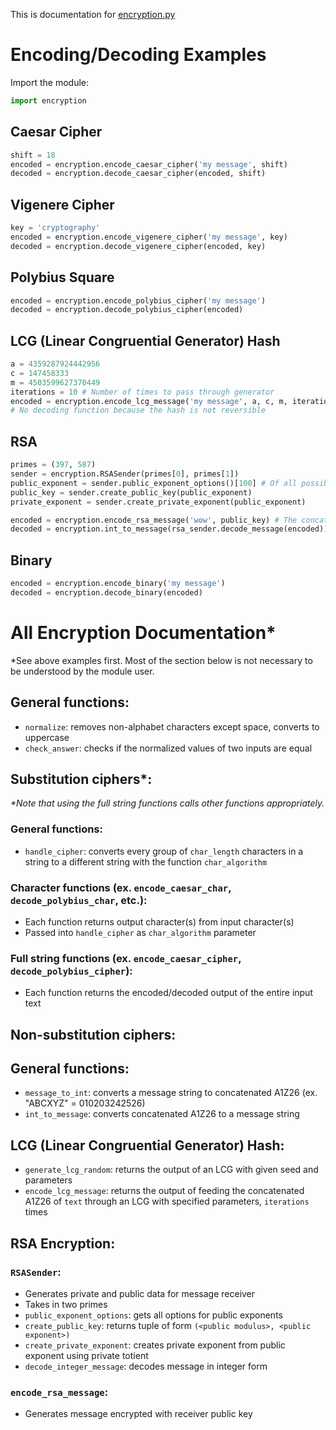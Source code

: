 This is documentation for [encryption.py](/encryption.py)

# Encoding/Decoding Examples
Import the module:
``` python
import encryption
```

## Caesar Cipher
``` python
shift = 18
encoded = encryption.encode_caesar_cipher('my message', shift)
decoded = encryption.decode_caesar_cipher(encoded, shift)
```

## Vigenere Cipher
``` python
key = 'cryptography'
encoded = encryption.encode_vigenere_cipher('my message', key)
decoded = encryption.decode_vigenere_cipher(encoded, key)
```

## Polybius Square
``` python
encoded = encryption.encode_polybius_cipher('my message')
decoded = encryption.decode_polybius_cipher(encoded)
```

## LCG (Linear Congruential Generator) Hash
``` python
a = 4359287924442956
c = 147458333
m = 4503599627370449
iterations = 10 # Number of times to pass through generator
encoded = encryption.encode_lcg_message('my message', a, c, m, iterations)
# No decoding function because the hash is not reversible
```

## RSA
``` python
primes = (397, 587)
sender = encryption.RSASender(primes[0], primes[1])
public_exponent = sender.public_exponent_options()[100] # Of all possible public exponents, use the one at index 100 when sorted from least to greatest
public_key = sender.create_public_key(public_exponent)
private_exponent = sender.create_private_exponent(public_exponent)

encoded = encryption.encode_rsa_message('wow', public_key) # The concatenated A1Z26 form of the input must be less than the public modulus (public_key[0])
decoded = encryption.int_to_message(rsa_sender.decode_message(encoded))
```

## Binary
``` python
encoded = encryption.encode_binary('my message')
decoded = encryption.decode_binary(encoded)
```


# All Encryption Documentation*
*See above examples first. Most of the section below is not necessary to be understood by the module user.

## General functions:
* `normalize`: removes non-alphabet characters except space, converts to uppercase
* `check_answer`: checks if the normalized values of two inputs are equal

## Substitution ciphers*:
_*Note that using the full string functions calls other functions appropriately._

### General functions:
* `handle_cipher`: converts every group of `char_length` characters in a string to a different string with the function `char_algorithm`

### Character functions (ex. `encode_caesar_char`, `decode_polybius_char`, etc.):
* Each function returns output character(s) from input character(s)
* Passed into `handle_cipher` as `char_algorithm` parameter

### Full string functions (ex. `encode_caesar_cipher`, `decode_polybius_cipher`):
* Each function returns the encoded/decoded output of the entire input text

## Non-substitution ciphers:
## General functions:
* `message_to_int`: converts a message string to concatenated A1Z26 (ex. "ABCXYZ" = 010203242526)
* `int_to_message`: converts concatenated A1Z26 to a message string

## LCG (Linear Congruential Generator) Hash:
* `generate_lcg_random`: returns the output of an LCG with given seed and parameters
* `encode_lcg_message`: returns the output of feeding the concatenated A1Z26 of `text` through an LCG with specified parameters, `iterations` times

## RSA Encryption:
### `RSASender`:
* Generates private and public data for message receiver
* Takes in two primes
* `public_exponent_options`: gets all options for public exponents
* `create_public_key`: returns tuple of form `(<public modulus>, <public exponent>)`
* `create_private_exponent`: creates private exponent from public exponent using private totient
* `decode_integer_message`: decodes message in integer form

### `encode_rsa_message`:
* Generates message encrypted with receiver public key